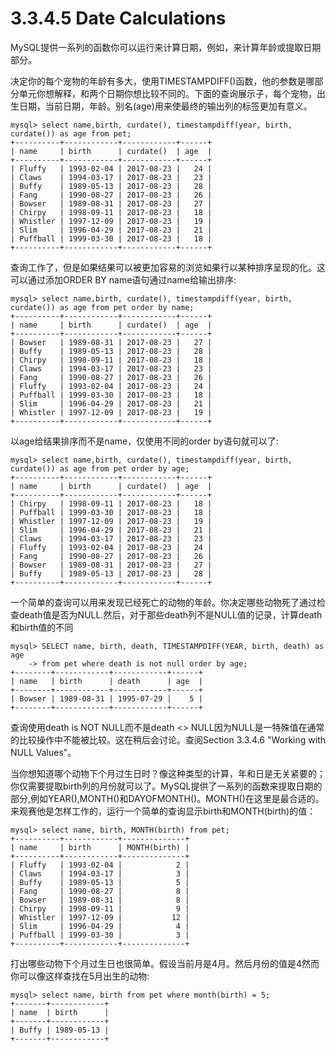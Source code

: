 # 3.3.4.5 Date Calculations

MySQL提供一系列的函数你可以运行来计算日期，例如，来计算年龄或提取日期部分。

决定你的每个宠物的年龄有多大，使用TIMESTAMPDIFF\(\)函数，他的参数是哪部分单元你想解释，和两个日期你想比较不同的。下面的查询展示子，每个宠物，出生日期，当前日期，年龄。别名\(age\)用来使最终的输出列的标签更加有意义。

```
mysql> select name,birth, curdate(), timestampdiff(year, birth, curdate()) as age from pet;
+----------+------------+------------+------+
| name     | birth      | curdate()  | age  |
+----------+------------+------------+------+
| Fluffy   | 1993-02-04 | 2017-08-23 |   24 |
| Claws    | 1994-03-17 | 2017-08-23 |   23 |
| Buffy    | 1989-05-13 | 2017-08-23 |   28 |
| Fang     | 1990-08-27 | 2017-08-23 |   26 |
| Bowser   | 1989-08-31 | 2017-08-23 |   27 |
| Chirpy   | 1998-09-11 | 2017-08-23 |   18 |
| Whistler | 1997-12-09 | 2017-08-23 |   19 |
| Slim     | 1996-04-29 | 2017-08-23 |   21 |
| Puffball | 1999-03-30 | 2017-08-23 |   18 |
+----------+------------+------------+------+
```

查询工作了，但是如果结果可以被更加容易的浏览如果行以某种排序呈现的化。这可以通过添加ORDER BY name语句通过name给输出排序:

```
mysql> select name,birth, curdate(), timestampdiff(year, birth, curdate()) as age from pet order by name;
+----------+------------+------------+------+
| name     | birth      | curdate()  | age  |
+----------+------------+------------+------+
| Bowser   | 1989-08-31 | 2017-08-23 |   27 |
| Buffy    | 1989-05-13 | 2017-08-23 |   28 |
| Chirpy   | 1998-09-11 | 2017-08-23 |   18 |
| Claws    | 1994-03-17 | 2017-08-23 |   23 |
| Fang     | 1990-08-27 | 2017-08-23 |   26 |
| Fluffy   | 1993-02-04 | 2017-08-23 |   24 |
| Puffball | 1999-03-30 | 2017-08-23 |   18 |
| Slim     | 1996-04-29 | 2017-08-23 |   21 |
| Whistler | 1997-12-09 | 2017-08-23 |   19 |
+----------+------------+------------+------+
```

以age给结果排序而不是name，仅使用不同的order by语句就可以了:

```
mysql> select name,birth, curdate(), timestampdiff(year, birth, curdate()) as age from pet order by age;
+----------+------------+------------+------+
| name     | birth      | curdate()  | age  |
+----------+------------+------------+------+
| Chirpy   | 1998-09-11 | 2017-08-23 |   18 |
| Puffball | 1999-03-30 | 2017-08-23 |   18 |
| Whistler | 1997-12-09 | 2017-08-23 |   19 |
| Slim     | 1996-04-29 | 2017-08-23 |   21 |
| Claws    | 1994-03-17 | 2017-08-23 |   23 |
| Fluffy   | 1993-02-04 | 2017-08-23 |   24 |
| Fang     | 1990-08-27 | 2017-08-23 |   26 |
| Bowser   | 1989-08-31 | 2017-08-23 |   27 |
| Buffy    | 1989-05-13 | 2017-08-23 |   28 |
+----------+------------+------------+------+
```

一个简单的查询可以用来发现已经死亡的动物的年龄。你决定哪些动物死了通过检查death值是否为NULL.然后，对于那些death列不是NULL值的记录，计算death和birth值的不同

```
mysql> SELECT name, birth, death, TIMESTAMPDIFF(YEAR, birth, death) as age
    -> from pet where death is not null order by age;
+--------+------------+------------+------+
| name   | birth      | death      | age  |
+--------+------------+------------+------+
| Bowser | 1989-08-31 | 1995-07-29 |    5 |
+--------+------------+------------+------+
```

查询使用death is NOT NULL而不是death &lt;&gt; NULL因为NULL是一特殊值在通常的比较操作中不能被比较。这在稍后会讨论。查阅Section 3.3.4.6 "Working with NULL Values"。

当你想知道哪个动物下个月过生日时？像这种类型的计算，年和日是无关紧要的；你仅需要提取birth列的月份就可以了。MySQL提供了一系列的函数来提取日期的部分,例如YEAR\(\),MONTH\(\)和DAYOFMONTH\(\)。MONTH\(\)在这里是最合适的。来观赛他是怎样工作的，运行一个简单的查询显示birth和MONTH\(birth\)的值：

```
mysql> select name, birth, MONTH(birth) from pet;
+----------+------------+--------------+
| name     | birth      | MONTH(birth) |
+----------+------------+--------------+
| Fluffy   | 1993-02-04 |            2 |
| Claws    | 1994-03-17 |            3 |
| Buffy    | 1989-05-13 |            5 |
| Fang     | 1990-08-27 |            8 |
| Bowser   | 1989-08-31 |            8 |
| Chirpy   | 1998-09-11 |            9 |
| Whistler | 1997-12-09 |           12 |
| Slim     | 1996-04-29 |            4 |
| Puffball | 1999-03-30 |            3 |
+----------+------------+--------------+
```

打出哪些动物下个月过生日也很简单。假设当前月是4月。然后月份的值是4然而你可以像这样查找在5月出生的动物:

```
mysql> select name, birth from pet where month(birth) = 5;
+-------+------------+
| name  | birth      |
+-------+------------+
| Buffy | 1989-05-13 |
+-------+------------+
```



